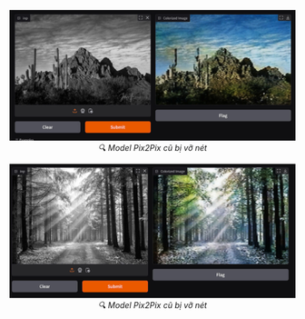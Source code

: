 <p align="center">
  <img src="img_128x128.jpg" width="700">
  <br/>
  <i>🔍 Model Pix2Pix cũ bị vỡ nét</i>
</p>
<p align="center">
  <img src="img2.jpg" width="700">
  <br/>
  <i>🔍 Model Pix2Pix cũ bị vỡ nét</i>
</p>

